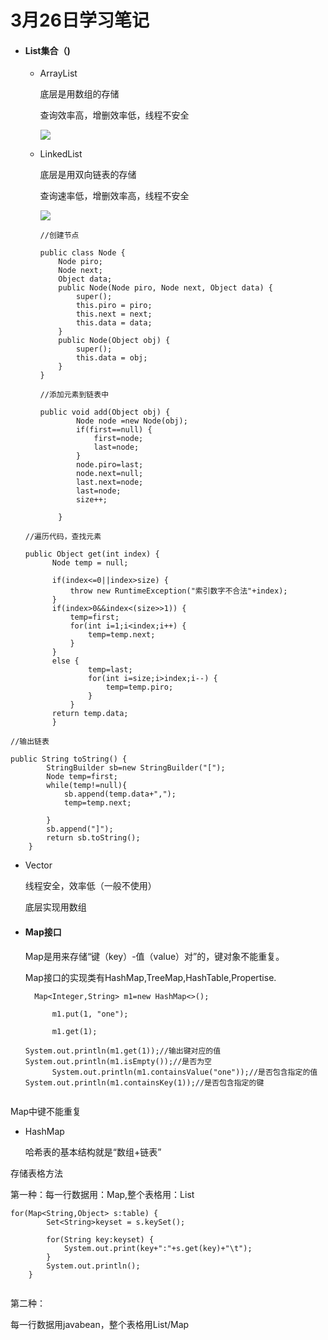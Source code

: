 # 3月26日学习笔记

- #### List集合（)

  - ArrayList

    底层是用数组的存储

    查询效率高，增删效率低，线程不安全

    ![](C:\Users\liu\Documents\微信图片_20190326183126.jpg)

  - LinkedList

    底层是用双向链表的存储

    查询速率低，增删效率高，线程不安全

    ![](C:\Users\liu\Documents\微信图片_20190326184906.jpg)

    ```
    //创建节点
    
    public class Node {
    	Node piro;
    	Node next;
    	Object data;
    	public Node(Node piro, Node next, Object data) {
    		super();
    		this.piro = piro;
    		this.next = next;
    		this.data = data;
    	}
    	public Node(Object obj) {
    		super();
    		this.data = obj;
    	}
    }
    ```

    ```
    //添加元素到链表中
    
    public void add(Object obj) {
    		Node node =new Node(obj);
    		if(first==null) {
    			first=node;
    			last=node;
    		}
    		node.piro=last;
    		node.next=null;
    		last.next=node;
    		last=node;
    		size++;
    		
    	}
    ```

    

  ```
  //遍历代码，查找元素
  
  public Object get(int index) {
  		Node temp = null;
  		
  		if(index<=0||index>size) {
  			throw new RuntimeException("索引数字不合法"+index);
  		}
  		if(index>0&&index<(size>>1)) {
  			temp=first;
  			for(int i=1;i<index;i++) {
  				temp=temp.next;
  			}
  		}
  		else {
  				temp=last;
  				for(int i=size;i>index;i--) {
  					temp=temp.piro;
  				}
  			}
  		return temp.data;
  		}
  ```

```
//输出链表

public String toString() {
		StringBuilder sb=new StringBuilder("[");
		Node temp=first;
		while(temp!=null){
			sb.append(temp.data+",");
			temp=temp.next;
			
		}
		sb.append("]");
		return sb.toString();		
	}
```





- Vector

  线程安全，效率低（一般不使用）

  底层实现用数组

  

- #### Map接口

  Map是用来存储“键（key）-值（value）对”的，键对象不能重复。

  Map接口的实现类有HashMap,TreeMap,HashTable,Propertise.

  ```
  	Map<Integer,String> m1=new HashMap<>();
  	
  		m1.put(1, "one");
  		
  		m1.get(1);
  		
  System.out.println(m1.get(1));//输出键对应的值
  System.out.println(m1.isEmpty());//是否为空
  		System.out.println(m1.containsValue("one"));//是否包含指定的值
  System.out.println(m1.containsKey(1));//是否包含指定的键
  		
  ```

  

Map中键不能重复

- HashMap

  哈希表的基本结构就是“数组+链表” 







存储表格方法

第一种：每一行数据用：Map,整个表格用：List

```
for(Map<String,Object> s:table) {
		Set<String>keyset = s.keySet();
		
		for(String key:keyset) {
			System.out.print(key+":"+s.get(key)+"\t");
		}
		System.out.println();
	}
	
```



第二种：

每一行数据用javabean，整个表格用List/Map

